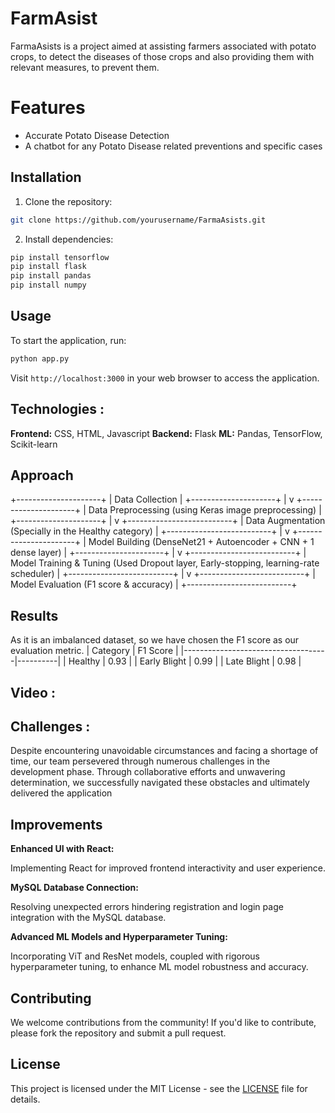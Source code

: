# FarmAsist #

FarmaAsists is a project aimed at assisting farmers associated with potato crops, to detect  the diseases of those crops and also providing them with relevant measures, to prevent them. 

# Features #

- Accurate Potato Disease Detection
- A chatbot for any Potato Disease related preventions and specific cases

## Installation

1. Clone the repository:

```bash
git clone https://github.com/yourusername/FarmaAsists.git
```

2. Install dependencies:

```bash
pip install tensorflow
pip install flask
pip install pandas
pip install numpy
```

## Usage

To start the application, run:

```bash
python app.py
```

Visit `http://localhost:3000` in your web browser to access the application.

## Technologies :
**Frontend:** CSS, HTML, Javascript
**Backend:** Flask
**ML:** Pandas, TensorFlow, Scikit-learn

## Approach

+---------------------+
| Data Collection |
+---------------------+
|
v
+---------------------+
| Data Preprocessing (using Keras image preprocessing) |
+---------------------+
|
v
+--------------------------+
| Data Augmentation (Specially in the Healthy category) |
+--------------------------+
|
v
+----------------------+
| Model Building (DenseNet21 + Autoencoder + CNN + 1 dense layer) |
+----------------------+
|
v
+--------------------------+
| Model Training & Tuning (Used Dropout layer, Early-stopping, learning-rate scheduler) |
+--------------------------+
|
v
+--------------------------+
| Model Evaluation (F1 score & accuracy) |
+--------------------------+

## Results 
As it is an imbalanced dataset, so we have chosen the F1 score as our evaluation metric.
| Category                           | F1 Score |
|------------------------------------|----------|
| Healthy            | 0.93    |
| Early Blight          | 0.99     |
| Late Blight | 0.98     |

## Video :


## Challenges :

Despite encountering unavoidable circumstances and facing a shortage of time, our team persevered through numerous challenges in the development phase. Through collaborative efforts and unwavering determination, we successfully navigated these obstacles and ultimately delivered the application

## Improvements

**Enhanced UI with React:**

Implementing React for improved frontend interactivity and user experience.

**MySQL Database Connection:**

Resolving unexpected errors hindering registration and login page integration with the MySQL database.

**Advanced ML Models and Hyperparameter Tuning:**

Incorporating ViT and ResNet models, coupled with rigorous hyperparameter tuning, to enhance ML model robustness and accuracy.  

## Contributing

We welcome contributions from the community! If you'd like to contribute, please fork the repository and submit a pull request.

## License

This project is licensed under the MIT License - see the [LICENSE](LICENSE) file for details.
```

